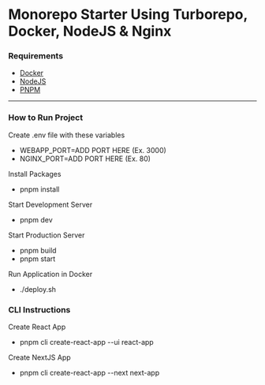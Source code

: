 <h1>Monorepo Starter Using Turborepo, Docker, NodeJS & Nginx</h1>

<h3>Requirements</h3>

<ul>
  <li><a href="https://www.docker.com/">Docker</a></li>
  <li><a href="https://nodejs.org/en/download/">NodeJS</a></li>
  <li><a href="https://pnpm.io/installation">PNPM</a></li>
</ul>

<hr />

<h3>How to Run Project</h3>

<p>Create .env file with these variables</p>
<ul>
  <li>WEBAPP_PORT=ADD PORT HERE (Ex. 3000)</li>
  <li>NGINX_PORT=ADD PORT HERE (Ex. 80)</li>
</ul>

<p>Install Packages</p>
<ul>
  <li>pnpm install</li>
</ul>

<p>Start Development Server</p>
<ul>
  <li>pnpm dev</li>
</ul>

<p>Start Production Server</p>
<ul>
  <li>pnpm build</li>
  <li>pnpm start</li>
</ul>

<p>Run Application in Docker</p>
<ul>
  <li>./deploy.sh</li>
</ul>

<h3>CLI Instructions</h3>

<p>Create React App</p>
<ul>
  <li>pnpm cli create-react-app --ui react-app</li>
</ul>

<p>Create NextJS App</p>
<ul>
  <li>pnpm cli create-react-app --next next-app</li>
</ul>